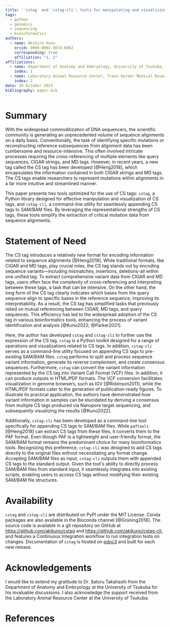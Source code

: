 ```yaml
---
title: '`cstag` and `cstag-cli`: tools for manipulating and visualizing CS tags'
tags:
  - python
  - genomics
  - sequencing
  - bioinformatics
authors:
  - name: Akihiro Kuno
    orcid: 0000-0002-4674-6882
    corresponding: true
    affiliation: "1, 2"
affiliations:
  - name: Department of Anatomy and Embryology, University of Tsukuba, Tsukuba, Ibaraki, Japan
    index: 1
  - name: Laboratory Animal Resource Center, Trans-border Medical Research Center, University of Tsukuba, Tsukuba, Ibaraki, Japan.
    index: 2
date: 30 October 2023
bibliography: paper.bib
---
```


# Summary

With the widespread commoditization of DNA sequencers, the scientific community is generating an unprecedented volume of sequence alignments on a daily basis. Conventionally, the task of identifying specific mutations or reconstructing reference subsequences from alignment data has been cumbersome and resource-intensive. This often involved intricate processes requiring the cross-referencing of multiple elements like query sequences, CIGAR strings, and MD tags. However, in recent years, a new tag called the CS tag has been developed [@Heng2018], which encapsulates the information contained in both CIGAR strings and MD tags. The CS tags enable researchers to represent mutations within alignments in a far more intuitive and streamlined manner.

This paper presents two tools optimized for the use of CS tags: `cstag`, a Python library designed for effective manipulation and visualization of CS tags, and `cstag-cli`, a command-line utility for seamlessly appending CS tags to SAM/BAM files. By leveraging the representational strengths of CS tags, these tools simplify the extraction of critical mutation data from sequence alignments.

# Statement of Need

The CS tag introduces a relatively new format for encoding information related to sequence alignments [@Heng2018]. While traditional formats, like CIGAR and MD tags, play crucial roles, the CS tag stands out by encoding sequence variants—including mismatches, insertions, deletions-all within one unified tag. To extract comprehensive variant data from CIGAR and MD tags, users often face the complexity of cross-referencing and interpreting between these tags, a task that can be intensive. On the other hand, the long form of the CS tag clearly indicates which bases from the query sequence align to specific bases in the reference sequence, improving its interpretability. As a result, the CS tag has simplified tasks that previously relied on mutual referencing between CIGAR, MD tags, and query sequences. This efficiency has led to the widespread adoption of the CS tag in various bioinformatics tools, enhancing the process of variant identification and analysis [@Kuno2022; @Parker2021].

Here, the author has developed `cstag` and `cstag-cli` to further use the expression of the CS tag. `cstag` is a Python toolkit designed for a range of operations and visualizations related to CS tags. In addition, `cstag-cli` serves as a command-line utility focused on appending CS tags to pre-existing SAM/BAM files. `cstag` performs to split and process sequence variant information, generate its reverse complement, and create consensus sequences. Furthermore, `cstag` can convert the variant information represented by the CS tag into Variant Call Format (VCF) files. In addition, it can produce outputs in HTML/PDF formats. The VCF conversion facillitates visualization in genome browsers, such as IGV [@Robinson2011], while the HTML/PDF formats cater to the generation of publication-ready figures. To illustrate its practical application, the authors have demonstrated how variant information in samples can be elucidated by deriving a consensus from multiple CS tags produced via Nanopore target sequencing, and subsequently visualizing the results [@Kuno2022].

Additionally, `cstag-cli` has been developed as a command-line tool specifically for appending CS tags to SAM/BAM files. While `paftools` [@Heng2018] can extract CS tags from these files, it converts them to the PAF format. Even though PAF is a lightweight and user-friendly format, the SAM/BAM format remains the predominant choice for many bioinformatics tools. Recognizing this preference, `cstag-cli` was designed to add CS tags directly to the original files without necessitating any format change. Accepting SAM/BAM files as input, `cstag-cli` outputs them with appended CS tags to the standard output. Given the tool's ability to directly process SAM/BAM files from standard input, it seamlessly integrates into existing scripts, enabling users to access CS tags without modifying their existing SAM/BAM file structures.


# Availability

`cstag` and `cstag-cli` are distributed on PyPI under the MIT License. Conda packages are also available in the Bioconda channel [@Grüning2018]. The source code is available in a git repository on GitHub at https://github.com/akikuno/cstag and https://github.com/akikuno/cstag-cli, and features a Continuous Integration workflow to run integration tests on changes. Documentation of `cstag` is hosted on [pdoc3](https://akikuno.github.io/cstag/cstag/) and built for each new release.

# Acknowledgements

I would like to extend my gratitude to Dr. Satoru Takahashi from the Department of Anatomy and Embryology at the University of Tsukuba for his invaluable discussions. I also acknowledge the support received from the Laboratory Animal Resource Center at the University of Tsukuba.

# References



